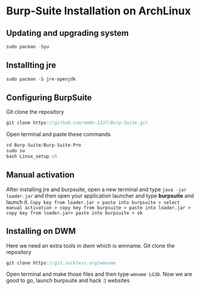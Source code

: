# Burp-Suite Installation on ArchLinux

## Updating and upgrading system
```javascript
sudo pacman -Syu
```

## Installting jre
```javascript
sudo pacman -S jre-openjdk
```

## Configuring BurpSuite
Git clone the repository
```javascript
git clone https://github.com/em0n-1337/Burp-Suite.git
```

Open terminal and paste these commands
```javascript
cd Burp-Suite/Burp-Suite-Pro
sudo su
bash Linux_setup.sh
```


## Manual activation
After installing jre and burpsuite, open a new terminal and type ```java -jar loader.jar``` and then open your application launcher and type **burpsuite** and launch it. ```Copy key from loader.jar > paste into burpsuite > select manual activation > copy key from burpsuite > paste into loader.jar > copy key from loader.jar> paste into burpsuite > ok``` 


## Installing on DWM
Here we need an extra tools in dwm which is wmname. Git clone the repository
```javascript
git clone https://git.suckless.org/wmname
```

Open terminal and make those files and then type ```wmname LG3D```. Now we are good to go, launch burpsuite and hack :) websites
